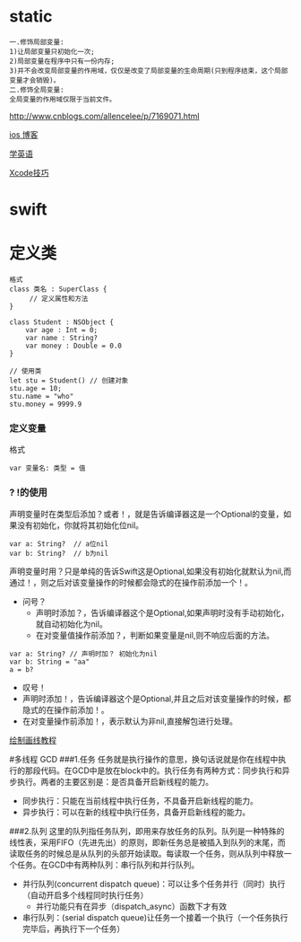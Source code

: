 # static
```
一.修饰局部变量:
1)让局部变量只初始化一次;
2)局部变量在程序中只有一份内存;
3)并不会改变局部变量的作用域，仅仅是改变了局部变量的生命周期(只到程序结束，这个局部变量才会销毁)。
二.修饰全局变量:
全局变量的作用域仅限于当前文件。
```

http://www.cnblogs.com/allencelee/p/7169071.html

[ios 博客](http://blog.csdn.net/kmyhy/article/list/1)

[学英语](http://www.rupeng.com/Courses/Index/75?1801lianb)

[Xcode技巧](http://www.cocoachina.com/special/xcode/)
# swift
# 定义类 
```
格式
class 类名 : SuperClass {
	 // 定义属性和方法
}

class Student : NSObject {
	var age : Int = 0;
	var name : String?
	var money : Double = 0.0	
}

// 使用类
let stu = Student() // 创建对象
stu.age = 10;
stu.name = "who"
stu.money = 9999.9
```
### 定义变量
格式

```
var 变量名: 类型 = 值
```

### ? !的使用
声明变量时在类型后添加？或者！，就是告诉编译器这是一个Optional的变量，如果没有初始化，你就将其初始化位nil。

```
var a: String?  // a位nil
var b: String?  // b为nil
```

声明变量时用？只是单纯的告诉Swift这是Optional,如果没有初始化就默认为nil,而通过！，则之后对该变量操作的时候都会隐式的在操作前添加一个！。

 * 问号？
   * 声明时添加？，告诉编译器这个是Optional,如果声明时没有手动初始化，就自动初始化为nil。
   * 在对变量值操作前添加？，判断如果变量是nil,则不响应后面的方法。
  
 ```
var a: String? // 声明时加？ 初始化为nil
var b: String = "aa"
a = b?
```


 * 叹号！
  * 声明时添加！，告诉编译器这个是Optional,并且之后对该变量操作的时候，都隐式的在操作前添加！。
  * 在对变量操作前添加！，表示默认为非nil,直接解包进行处理。

[绘制画线教程](https://www.jianshu.com/p/bf7ebe563469)

#多线程 GCD
###1.任务
任务就是执行操作的意思，换句话说就是你在线程中执行的那段代码。在GCD中是放在block中的。执行任务有两种方式：同步执行和异步执行。两者的主要区别是：是否具备开启新线程的能力。

* 同步执行：只能在当前线程中执行任务，不具备开启新线程的能力。
* 异步执行：可以在新的线程中执行任务，具备开启新线程的能力。

###2.队列
这里的队列指任务队列，即用来存放任务的队列。队列是一种特殊的线性表，采用FIFO（先进先出）的原则，即新任务总是被插入到队列的末尾，而读取任务的时候总是从队列的头部开始读取。每读取一个任务，则从队列中释放一个任务。在GCD中有两种队列：串行队列和并行队列。

* 并行队列(concurrent dispatch queue)：可以让多个任务并行（同时）执行（自动开启多个线程同时执行任务）
  * 并行功能只有在异步（dispatch_async）函数下才有效
* 串行队列：(serial dispatch queue)让任务一个接着一个执行（一个任务执行完毕后，再执行下一个任务）
